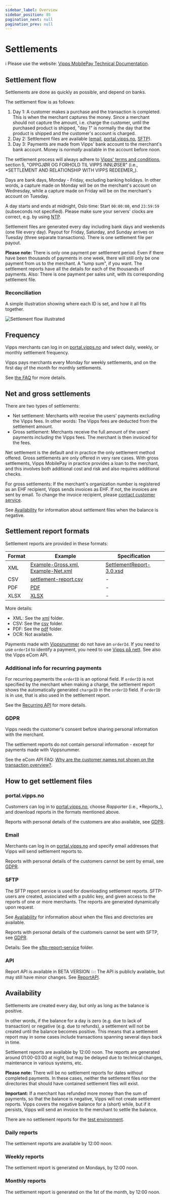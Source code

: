```yaml
---
sidebar_label: Overview
sidebar_position: 85
pagination_next: null
pagination_prev: null
---
```


# Settlements

<!-- START_COMMENT -->
ℹ️ Please use the website:
[Vipps MobilePay Technical Documentation](https://developer.vippsmobilepay.com/docs/settlements/).
<!-- END_COMMENT -->

## Settlement flow

Settlements are done as quickly as possible, and depend on banks.

The settlement flow is as follows:

1. Day 1: A customer makes a purchase and the transaction is completed.
   This is when the merchant captures the money.
   Since a merchant should not capture the amount, i.e. charge the customer,
   until the purchased product is shipped, "day 1" is normally the day that
   the product is shipped and the customer's account is charged.
2. Day 2: Settlement files are available
   ([email](#email),
   [portal.vipps.no](#portalvippsno),
   [SFTP](#sftp)).
3. Day 3: Payments are made from Vipps' bank account to the merchant's bank
   account. Money is *normally* available in the account before noon.

The settlement process will always adhere to
[Vipps' terms and conditions](https://vipps.no/vilkar/vilkar-bedrift/),
section 5, "OPPGJØR OG FORHOLD TIL VIPPS INNLØSER" (i.e., *SETTLEMENT AND RELATIONSHIP WITH VIPPS REDEEMER_).

Days are bank days, Monday - Friday, excluding banking holidays. In other words,
a capture made on Monday will be on the merchant's account on Wednesday, while a
capture made on Friday will be on the merchant's account on Tuesday.

A day starts and ends at midnight, Oslo time: Start `00:00:00`, end `23:59:59` (subseconds not specified).
Please make sure your servers' clocks are correct, e.g. by using [NTP](https://en.wikipedia.org/wiki/Network_Time_Protocol).

Settlement files are generated every day including bank days and weekends (one file every day).
Payout for Friday, Saturday, and Sunday arrives on Tuesday (three separate transactions).
There is one settlement file per payout.

**Please note:** There is only one payment per settlement period: Even if there
have been thousands of payments in one week, there will still only be one
payment from us to the merchant. A "lump sum", if you want.
The settlement reports have all the details for each of the thousands of payments.
Also: There is one payment per sales unit, with its corresponding settlement file.

### Reconciliation

A simple illustration showing where each ID is set, and how it all fits together.

![Settlement flow illustrated](img/settlement-process.png)

## Frequency

Vipps merchants can log in on
[portal.vipps.no](https://portal.vipps.no)
and select daily, weekly, or monthly settlement frequency.

Vipps pays merchants every Monday for weekly settlements,
and on the first day of the month for monthly settlements.

See [the FAQ](https://www.vipps.no/sporsmal#bedriftspm) for more details.

## Net and gross settlements

There are two types of settlements:

* Net settlement: Merchants with receive the users' payments excluding the Vipps fees.
  In other words: The Vipps fees are deducted from the settlement amount.
* Gross settlement: Merchants receive the full amount of the users' payments
  *including* the Vipps fees. The merchant is then invoiced for the fees.

Net settlement is the default and in practice the only settlement method offered.
Gross settlements are only offered in very rare cases.
With gross settlements, Vipps MobilePay in practice provides a loan to the merchant, and
this involves both additional cost and risk and also requires additional checks.

For gross settlements: If the merchant's organization number is registered as an EHF recipient,
Vipps sends invoices as EHF. If not, the invoices are sent by email.
To change the invoice recipient, please
[contact customer service](https://vipps.no/kontakt-oss/).

See [Availability](#availability) for information about settlement files
when the balance is negative.

## Settlement report formats

Settlement reports are provided in these formats:

| Format | Example            | Specification      |
| ------ | ------------------ | ------------------ |
| XML    | [Example-Gross.xml](/downloads/settlements/xml/Example-Gross.xml), [Example-Net.xml](/downloads/settlements/xml/Example-Net.xml) | [SettlementReport-3.0.xsd](/downloads/settlements/xml/SettlementReport-3.0.xsd) |
| CSV    | [settlement-report.csv](/downloads/settlements/csv/settlement-report.csv) | - |
| PDF    | [PDF](/downloads/settlements/pdf/Vipps-oppgjørsrapport-16655-2018-09-23.pdf) | - |
| XLSX   | [XLSX](/downloads/settlements/xlsx/vipps-settlement-example.xlsx) | - |

More details:

* XML: See the [xml](./xml/README.md) folder.
* CSV: See the [csv](./csv/README.md) folder.
* PDF: See the [pdf](./pdf/README.md) folder.
* OCR: Not available.

Payments made with
[Vippsnummer](https://vipps.no/produkter-og-tjenester/bedrift/ta-betalt-i-butikk/ta-betalt-med-vipps/)
do not have an `orderId`.
If you need to use `orderId` to identify a payment, you need to use
[Vipps på nett](https://vipps.no/produkter-og-tjenester/bedrift/ta-betalt-paa-nett/ta-betalt-paa-nett/).
See also the Vipps eCom API.

### Additional info for recurring payments

For recurring payments the `orderID` is an optional field.
If `orderID` is not specified by the merchant when making a charge,
the settlement report shows the automatically generated `chargeID` in the `orderID` field.
If `orderID` is in use, that is also used in the settlement report.

See the
[Recurring API](https://developer.vippsmobilepay.com/docs/APIs/recurring-api/vipps-recurring-api#create-a-charge)
for more details.

### GDPR

Vipps needs the customer's consent before sharing personal information with the merchant.

The settlement reports do not contain personal information - except for payments made with Vippsnummer.

See the eCom API FAQ:
[Why are the customer names not shown on the transaction overview?](../faqs/common-problems-faq.md#why-are-the-customer-names-not-shown-on-the-transaction-overview).

## How to get settlement files

### portal.vipps.no

Customers can log in to [portal.vipps.no](https://portal.vipps.no), choose *Rapporter* (i.e., *Reports_), and download reports
in the formats mentioned above.

Reports with personal details of the customers are also available, see
[GDPR](#gdpr).

### Email

Merchants can log in on
[portal.vipps.no](https://portal.vipps.no)
and specify email addresses that Vipps will send settlement reports to.

Reports with personal details of the customers cannot be sent by email, see
[GDPR](#gdpr).

### SFTP

The SFTP report service is used for downloading settlement reports.
SFTP-users are created, associated with a public key, and given access to the
reports of one or more merchants.
The reports are generated dynamically upon request.

See [Availability](#availability) for information about when the files
and directories are available.

Reports with personal details of the customers cannot be sent with SFTP, see
[GDPR](#gdpr).

Details: See the [sftp-report-service](./sftp-report-service/README.md) folder.

### API

Report API is available in BETA VERSION 💥: The API is publicly available, but may still have minor changes.
See [ReportAPI](https://developer.vippsmobilepay.com/docs/APIs/report-api).

## Availability

Settlements are created every day, but only as long as the balance is positive.

In other words, if the balance for a day is zero (e.g. due to lack of
transaction) or negative (e.g. due to refunds), a settlement will not be created
until the balance becomes positive. This means that a settlement report may in
some cases include transactions spanning several days back in time.

Settlement reports are available by 12:00 noon. The reports are generated around
01:00-03:00 at night, but may be delayed due to technical changes, maintenance in
various systems, etc.

**Please note:** There will be no settlement reports for dates without completed
payments. In these cases, neither the settlement files nor the directories that
should have contained settlement files will exist.

**Important:** If a merchant has refunded more money than the sum of payments,
so that the balance is negative, Vipps will not create settlement reports.
Vipps covers the negative balance for a (short) while, but if it persists,
Vipps will send an invoice to the merchant to settle the balance.

There are no settlement reports for the
[test environment](../test-environment.md).

### Daily reports

The settlement reports are available by 12:00 noon.

### Weekly reports

The settlement report is generated on Mondays, by 12:00 noon.

### Monthly reports

The settlement report is generated on the 1st of the month, by 12:00 noon.
